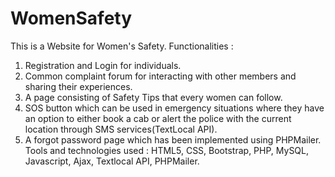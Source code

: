 # WomenSafety
This is a Website for Women's Safety.
Functionalities :
1) Registration and Login for individuals.
2) Common complaint forum for interacting with other members and sharing their experiences.
3) A page consisting of Safety Tips that every women can follow.
4) SOS button which can be used in emergency situations where they have an option to either book a cab or alert the police with the current    location through SMS services(TextLocal API).
5) A forgot password page which has been implemented using PHPMailer.
Tools and technologies used : HTML5, CSS, Bootstrap, PHP, MySQL, Javascript, Ajax, Textlocal API, PHPMailer.
